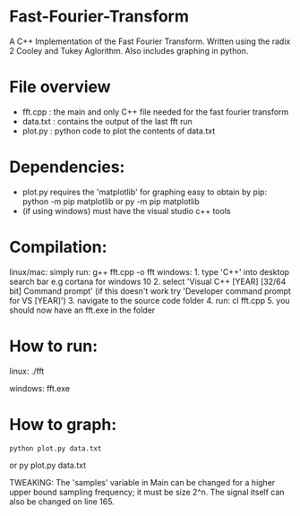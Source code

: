 # Fast-Fourier-Transform

A C++ Implementation of the Fast Fourier Transform. Written using the radix 2 Cooley and Tukey Aglorithm. Also includes graphing in python.


# File overview

+ fft.cpp : the main and only C++ file needed for the fast fourier transform
+ data.txt : contains the output of the last fft run
+ plot.py : python code to plot the contents of data.txt


# Dependencies:

+ plot.py requires the 'matplotlib' for graphing
easy to obtain by pip:
	python -m pip matplotlib
or
	py -m pip matplotlib
+ (if using windows) must have the visual studio c++ tools


# Compilation:

linux/mac:
	simply run: 
	g++ fft.cpp -o fft
windows:
	1. type 'C++' into desktop search bar e.g cortana for windows 10
	2. select 'Visual C++ [YEAR] [32/64 bit] Command prompt'
	(if this doesn't work try 'Developer command prompt for VS [YEAR]')
	3. navigate to the source code folder
	4. run:
	cl fft.cpp
	5. you should now have an fft.exe in the folder

# How to run:
linux:
	./fft

windows:
	fft.exe

# How to graph:
	python plot.py data.txt
or 
	py plot.py data.txt


TWEAKING:
The 'samples' variable in Main can be changed for a higher upper bound
sampling frequency; it must be size 2^n. The signal itself can also
be changed on line 165.
